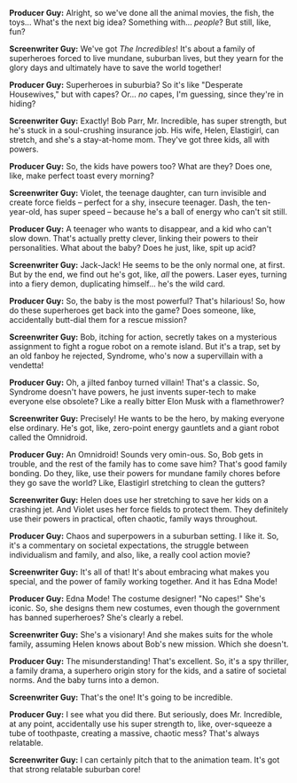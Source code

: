 **Producer Guy:** Alright, so we've done all the animal movies, the fish, the toys... What's the next big idea? Something with... *people*? But still, like, fun?

**Screenwriter Guy:** We've got *The Incredibles*! It's about a family of superheroes forced to live mundane, suburban lives, but they yearn for the glory days and ultimately have to save the world together!

**Producer Guy:** Superheroes in suburbia? So it's like "Desperate Housewives," but with capes? Or... *no* capes, I'm guessing, since they're in hiding?

**Screenwriter Guy:** Exactly! Bob Parr, Mr. Incredible, has super strength, but he's stuck in a soul-crushing insurance job. His wife, Helen, Elastigirl, can stretch, and she's a stay-at-home mom. They've got three kids, all with powers.

**Producer Guy:** So, the kids have powers too? What are they? Does one, like, make perfect toast every morning?

**Screenwriter Guy:** Violet, the teenage daughter, can turn invisible and create force fields – perfect for a shy, insecure teenager. Dash, the ten-year-old, has super speed – because he's a ball of energy who can't sit still.

**Producer Guy:** A teenager who wants to disappear, and a kid who can't slow down. That's actually pretty clever, linking their powers to their personalities. What about the baby? Does he just, like, spit up acid?

**Screenwriter Guy:** Jack-Jack! He seems to be the only normal one, at first. But by the end, we find out he's got, like, *all* the powers. Laser eyes, turning into a fiery demon, duplicating himself... he's the wild card.

**Producer Guy:** So, the baby is the most powerful? That's hilarious! So, how do these superheroes get back into the game? Does someone, like, accidentally butt-dial them for a rescue mission?

**Screenwriter Guy:** Bob, itching for action, secretly takes on a mysterious assignment to fight a rogue robot on a remote island. But it's a trap, set by an old fanboy he rejected, Syndrome, who's now a supervillain with a vendetta!

**Producer Guy:** Oh, a jilted fanboy turned villain! That's a classic. So, Syndrome doesn't have powers, he just invents super-tech to make everyone else obsolete? Like a really bitter Elon Musk with a flamethrower?

**Screenwriter Guy:** Precisely! He wants to be the hero, by making everyone else ordinary. He's got, like, zero-point energy gauntlets and a giant robot called the Omnidroid.

**Producer Guy:** An Omnidroid! Sounds very omin-ous. So, Bob gets in trouble, and the rest of the family has to come save him? That's good family bonding. Do they, like, use their powers for mundane family chores before they go save the world? Like, Elastigirl stretching to clean the gutters?

**Screenwriter Guy:** Helen does use her stretching to save her kids on a crashing jet. And Violet uses her force fields to protect them. They definitely use their powers in practical, often chaotic, family ways throughout.

**Producer Guy:** Chaos and superpowers in a suburban setting. I like it. So, it's a commentary on societal expectations, the struggle between individualism and family, and also, like, a really cool action movie?

**Screenwriter Guy:** It's all of that! It's about embracing what makes you special, and the power of family working together. And it has Edna Mode!

**Producer Guy:** Edna Mode! The costume designer! "No capes!" She's iconic. So, she designs them new costumes, even though the government has banned superheroes? She's clearly a rebel.

**Screenwriter Guy:** She's a visionary! And she makes suits for the whole family, assuming Helen knows about Bob's new mission. Which she doesn't.

**Producer Guy:** The misunderstanding! That's excellent. So, it's a spy thriller, a family drama, a superhero origin story for the kids, and a satire of societal norms. And the baby turns into a demon.

**Screenwriter Guy:** That's the one! It's going to be incredible.

**Producer Guy:** I see what you did there. But seriously, does Mr. Incredible, at any point, accidentally use his super strength to, like, over-squeeze a tube of toothpaste, creating a massive, chaotic mess? That's always relatable.

**Screenwriter Guy:** I can certainly pitch that to the animation team. It's got that strong relatable suburban core!
